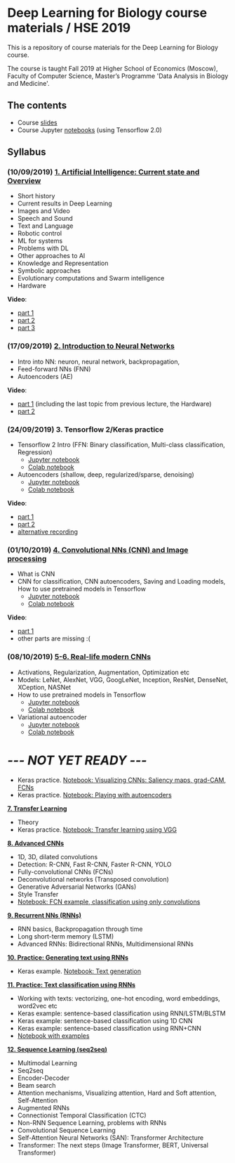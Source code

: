 # Deep Learning for Biology course materials / HSE 2019

This is a repository of course materials for the Deep Learning for Biology course. 

The course is taught Fall 2019 at Higher School of Economics (Moscow), Faculty of Computer Science, Master’s Programme 'Data Analysis in Biology and Medicine'.

## The contents
* Course [slides](slides)
* Course Jupyter [notebooks](notebooks) (using Tensorflow 2.0)


## Syllabus

### (10/09/2019) **[1. Artificial Intelligence: Current state and Overview](slides/%231.%20%D0%98%D1%81%D0%BA%D1%83%D1%81%D1%81%D1%82%D0%B2%D0%B5%D0%BD%D0%BD%D1%8B%D0%B9%20%D0%B8%D0%BD%D1%82%D0%B5%D0%BB%D0%BB%D0%B5%D0%BA%D1%82%2C%20%D0%BE%D0%B1%D0%B7%D0%BE%D1%80%20%D0%BE%D0%B1%D0%BB%D0%B0%D1%81%D1%82%D0%B8.pdf)**
- Short history
- Current results in Deep Learning
- Images and Video
- Speech and Sound
- Text and Language
- Robotic control
- ML for systems
- Problems with DL
- Other approaches to AI
- Knowledge and Representation
- Symbolic approaches
- Evolutionary computations and Swarm intelligence
- Hardware

**Video**:
- [part 1](https://www.youtube.com/watch?v=4lJ_JX_ig_Y)
- [part 2](https://www.youtube.com/watch?v=78-eNtdGd28)
- [part 3](https://www.youtube.com/watch?v=h3___u1rEwo)

### (17/09/2019) **[2. Introduction to Neural Networks](slides/%232.%20%D0%92%D0%B2%D0%B5%D0%B4%D0%B5%D0%BD%D0%B8%D0%B5%20%D0%B2%20%D0%BD%D0%B5%D0%B9%D1%80%D0%BE%D1%81%D0%B5%D1%82%D0%B8.pdf)**
- Intro into NN: neuron, neural network, backpropagation, 
- Feed-forward NNs (FNN)
- Autoencoders (AE)

**Video**:
- [part 1](https://www.youtube.com/watch?v=tAeNQfvPDvI) (including the last topic from previous lecture, the Hardware)
- [part 2](https://www.youtube.com/watch?v=x5D2eKDFALM)


### (24/09/2019) **3. Tensorflow 2/Keras practice**
- Tensorflow 2 Intro (FFN: Binary classification, Multi-class classification, Regression)
  - [Jupyter notebook](notebooks/1%20-%20tf2_nn_intro.ipynb)
  - [Colab notebook](https://colab.research.google.com/drive/1YVrUhphhL_CoTY-aNCJGJLlXmeJW_d62)
- Autoencoders (shallow, deep, regularized/sparse, denoising)
  - [Jupyter notebook](notebooks/2%20-%20tf2_autoencoders.ipynb)
  - [Colab notebook](https://colab.research.google.com/drive/1sWx65xJJTP_xg2HnbwVjKj3YdNSXYQRy)

**Video**:
- [part 1](https://www.youtube.com/watch?v=AkTG7U2Wsxs)
- [part 2](https://www.youtube.com/watch?v=1v9OtgmrakM)
- [alternative recording](https://youtu.be/32O0rQth0WE)


### (01/10/2019) **[4. Convolutional NNs (CNN) and Image processing](slides/%234.%20Convolutional%20Neural%20Networks%20(CNNs).pdf)**
- What is CNN
- CNN for classification, CNN autoencoders, Saving and Loading models, How to use pretrained models in Tensorflow
  - [Jupyter notebook](notebooks/4%20-%20tf2_cnn.ipynb)
  - [Colab notebook](https://colab.research.google.com/drive/1vu-ZUHCVzPnvhohcPsPD96p4K5VcAVke)
  
**Video**:
- [part 1](https://youtu.be/6mgm2sDoHIQ)
- other parts are missing :(


### (08/10/2019) **[5-6. Real-life modern CNNs](slides/%235-6.%20%D0%9A%D0%B0%D0%BA%20%D1%83%D1%81%D1%82%D1%80%D0%BE%D0%B5%D0%BD%D1%8B%20%D1%80%D0%B5%D0%B0%D0%BB%D1%8C%D0%BD%D1%8B%D0%B5%20%D1%81%D0%BE%D0%B2%D1%80%D0%B5%D0%BC%D0%B5%D0%BD%D0%BD%D1%8B%D0%B5%20%D0%BC%D0%BE%D0%B4%D0%B5%D0%BB%D0%B8.pdf)**
- Activations, Regularization, Augmentation, Optimization etc
- Models: LeNet, AlexNet, VGG, GoogLeNet, Inception, ResNet, DenseNet, XCeption, NASNet
- How to use pretrained models in Tensorflow
  - [Jupyter notebook](notebooks/4%20-%20tf2_cnn.ipynb)
  - [Colab notebook](https://colab.research.google.com/drive/1vu-ZUHCVzPnvhohcPsPD96p4K5VcAVke)  
- Variational autoencoder
  - [Jupyter notebook](notebooks/3%20-%20tf2_vae.ipynb)
  - [Colab notebook](https://colab.research.google.com/drive/1rgUVgs7YnluhwaNDfDb6vGjXElb5QXn8)
  
  
# *--- NOT YET READY ---*

- Keras practice. [Notebook: Visualizing CNNs: Saliency maps, grad-CAM, FCNs](notebooks/keras_cnn.ipynb)
- Keras practice. [Notebook: Playing with autoencoders](notebooks/playing_with_autoencoders.ipynb)

**[7. Transfer Learning](slides/%237.%20Transfer%20Learning.pdf)**
- Theory
- Keras practice. [Notebook: Transfer learning using VGG](notebooks/keras_cnn_transfer_learning.ipynb)

**[8. Advanced CNNs](slides/%238.%20%D0%9F%D1%80%D0%BE%D0%B4%D0%B2%D0%B8%D0%BD%D1%83%D1%82%D1%8B%D0%B5%20%D1%81%D0%B2%D1%91%D1%80%D1%82%D0%BE%D1%87%D0%BD%D1%8B%D0%B5%20%D1%81%D0%B5%D1%82%D0%B8.pdf)**
- 1D, 3D, dilated convolutions
- Detection: R-CNN, Fast R-CNN, Faster R-CNN, YOLO
- Fully-convolutional CNNs (FCNs)
- Deconvolutional networks (Transposed convolution)
- Generative Adversarial Networks (GANs)
- Style Transfer
- [Notebook: FCN example, classification using only convolutions](notebooks/keras_cnn.ipynb)

**[9. Recurrent NNs (RNNs)](slides/%239.%20%D0%9E%D1%81%D0%BD%D0%BE%D0%B2%D1%8B%20%D1%80%D0%B5%D0%BA%D1%83%D1%80%D1%80%D0%B5%D0%BD%D1%82%D0%BD%D1%8B%D1%85%20%D1%81%D0%B5%D1%82%D0%B5%D0%B9.pdf)**
- RNN basics, Backpropagation through time
- Long short-term memory (LSTM)
- Advanced RNNs: Bidirectional RNNs, Multidimensional RNNs

**[10. Practice: Generating text using RNNs](slides/%2310.%20%D0%9F%D1%80%D0%B0%D0%BA%D1%82%D0%B8%D0%BA%D0%B0%20-%20%D0%93%D0%B5%D0%BD%D0%B5%D1%80%D0%B0%D1%86%D0%B8%D1%8F%20%D1%82%D0%B5%D0%BA%D1%81%D1%82%D0%B0%20%D1%81%20%D0%BF%D0%BE%D0%BC%D0%BE%D1%89%D1%8C%D1%8E%20%D0%BD%D0%B5%D0%B9%D1%80%D0%BE%D1%81%D0%B5%D1%82%D0%B8.pdf)**
- Keras example. [Notebook: Text generation](notebooks/keras_text_generation.ipynb)

**[11. Practice: Text classification using RNNs](slides/%2311.%20%D0%9F%D1%80%D0%B0%D0%BA%D1%82%D0%B8%D0%BA%D0%B0%20-%20%D0%9A%D0%BB%D0%B0%D1%81%D1%81%D0%B8%D1%84%D0%B8%D0%BA%D0%B0%D1%86%D0%B8%D1%8F%20%D1%82%D0%B5%D0%BA%D1%81%D1%82%D0%BE%D0%B2.pdf)**
- Working with texts: vectorizing, one-hot encoding, word embeddings, word2vec etc
- Keras example: sentence-based classification using RNN/LSTM/BLSTM
- Keras example: sentence-based classification using 1D CNN
- Keras example: sentence-based classification using RNN+CNN
- [Notebook with examples](notebooks/keras_text_classification.ipynb)

**[12. Sequence Learning (seq2seq)](slides/%2312.%20Sequence%20Learning.pdf)**
- Multimodal Learning
- Seq2seq
- Encoder-Decoder
- Beam search
- Attention mechanisms, Visualizing attention, Hard and Soft attention, Self-Attention
- Augmented RNNs
- Connectionist Temporal Classification (CTC)
- Non-RNN Sequence Learning, problems with RNNs
- Convolutional Sequence Learning
- Self-Attention Neural Networks (SAN): Transformer Architecture
- Transformer: The next steps (Image Transformer, BERT, Universal Transformer)
